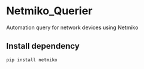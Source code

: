 # Netmiko_Querier
Automation query for network devices using Netmiko

## Install dependency
```
pip install netmiko
```
